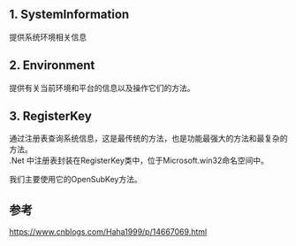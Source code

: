 ## 1. SystemInformation
提供系统环境相关信息

## 2. Environment
提供有关当前环境和平台的信息以及操作它们的方法。

## 3. RegisterKey
通过注册表查询系统信息，这是最传统的方法，也是功能最强大的方法和最复杂的方法。  
.Net 中注册表封装在RegisterKey类中，位于Microsoft.win32命名空间中。  

我们主要使用它的OpenSubKey方法。


## 参考
https://www.cnblogs.com/Haha1999/p/14667069.html